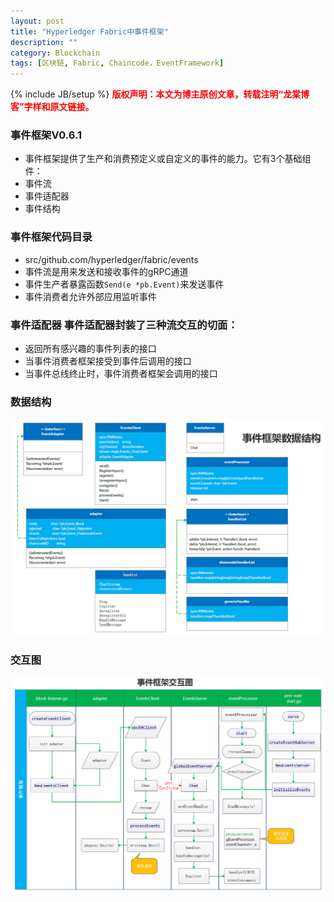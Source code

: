 ```yaml
---
layout: post
title: "Hyperledger Fabric中事件框架"
description: ""
category: Blockchain 
tags: [区块链, Fabric, Chaincode，EventFramework]
---
```

{% include JB/setup %}
**<font color="red">版权声明：本文为博主原创文章，转载注明“龙棠博客”字样和原文链接。</font>**

### 事件框架V0.6.1
- 事件框架提供了生产和消费预定义或自定义的事件的能力。它有3个基础组件：
- 事件流
- 事件适配器
- 事件结构

### 事件框架代码目录
  - src/github.com/hyperledger/fabric/events
  - 事件流是用来发送和接收事件的gRPC通道
  - 事件生产者暴露函数`Send(e *pb.Event)`来发送事件
  - 事件消费者允许外部应用监听事件

### 事件适配器 事件适配器封装了三种流交互的切面：
  - 返回所有感兴趣的事件列表的接口
  - 当事件消费者框架接受到事件后调用的接口
  - 当事件总线终止时，事件消费者框架会调用的接口

### 数据结构
![PBFT](/upload/2017/eventFrameworkDataStructure.png)

### 交互图
![PBFT](/upload/2017/eventFrameworkInteraction.png)



